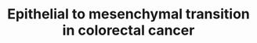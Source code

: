 ---
annotations:
- type: Cell Type Ontology
  value: colon epithelial cell
- type: Disease Ontology
  value: disease of cellular proliferation
- type: Disease Ontology
  value: colorectal cancer
- type: Pathway Ontology
  value: cancer pathway
authors:
- Khanspers
- AlexanderPico
- AMTan
- Fehrhart
- Finterly
description: 'Epithelial to mesenchymal transition (EMT) is a process during which
  cells lose their epithelial characteristics, and gain mesenchymal properties, such
  as increased motility. In colorectal cancer (CRC), EMT is associated with an invasive
  or metastatic phenotype. During EMT, tumor cells undergo tight junction dissolution,
  disruption of apical–basal polarity, and reorganization of the cytoskeletal architecture,
  which enable cells to develop an invasive phenotype. In cancer cells, EMT is abnormally
  regulated by extracellular stimuli derived from the tumor microenvironment, including
  growth factors and inflammatory cytokines, along with intra-tumoral physical stresses
  such as hypoxia. Therefore, EMT programming allows tumor cells to adapt to the constant
  changes of the human tumor microenvironment, and thus to successfully metastasize.
  This pathway summarizes the major signaling pathways and inducers that promote EMT
  in CRC.  A set of core transcription factors regulate EMT: SNAIL family of zinc-finger
  transcription factors SNAIL/SLUG; the zinc finger E-box binding homeobox (ZEB) family
  of transcription factors ZEB1/ZEB2, and the TWIST family of basic helix-loop-helix
  (bHLH) transcription factors TWIST1/TWIST2.  (Adapted from Vu et al.)  Proteins
  on this pathway have targeted assays available via the [https://assays.cancer.gov/available_assays?wp_id=WP4239
  CPTAC Assay Portal]'
last-edited: 2021-06-08
organisms:
- Homo sapiens
redirect_from:
- /index.php/Pathway:WP4239
- /instance/WP4239
schema-jsonld:
- '@context': https://schema.org/
  '@id': https://wikipathways.github.io/pathways/WP4239.html
  '@type': Dataset
  creator:
    '@type': Organization
    name: WikiPathways
  description: 'Epithelial to mesenchymal transition (EMT) is a process during which
    cells lose their epithelial characteristics, and gain mesenchymal properties,
    such as increased motility. In colorectal cancer (CRC), EMT is associated with
    an invasive or metastatic phenotype. During EMT, tumor cells undergo tight junction
    dissolution, disruption of apical–basal polarity, and reorganization of the cytoskeletal
    architecture, which enable cells to develop an invasive phenotype. In cancer cells,
    EMT is abnormally regulated by extracellular stimuli derived from the tumor microenvironment,
    including growth factors and inflammatory cytokines, along with intra-tumoral
    physical stresses such as hypoxia. Therefore, EMT programming allows tumor cells
    to adapt to the constant changes of the human tumor microenvironment, and thus
    to successfully metastasize. This pathway summarizes the major signaling pathways
    and inducers that promote EMT in CRC.  A set of core transcription factors regulate
    EMT: SNAIL family of zinc-finger transcription factors SNAIL/SLUG; the zinc finger
    E-box binding homeobox (ZEB) family of transcription factors ZEB1/ZEB2, and the
    TWIST family of basic helix-loop-helix (bHLH) transcription factors TWIST1/TWIST2.  (Adapted
    from Vu et al.)  Proteins on this pathway have targeted assays available via the
    [https://assays.cancer.gov/available_assays?wp_id=WP4239 CPTAC Assay Portal]'
  keywords:
  - TWIST1
  - DLK1
  - ID1
  - CLDN5
  - MAP2K6
  - CLDN16
  - CLDN15
  - MAPK3
  - ID2
  - JAG1
  - CTDSP1
  - FZD10
  - CLDN8
  - PIK3R3
  - PKP1
  - CLDN14
  - FZD7
  - ITGA5
  - FZD9
  - CLDN4
  - MAPK1
  - receptors
  - NRP2
  - WNT5B
  - SNAI2
  - PIK3R2
  - NOTCH3
  - TGFB3
  - MAP2K4
  - CLDN11
  - CLDN7
  - FZD8
  - FZD4
  - SMAD2
  - CLDN17
  - MAPK8
  - SOS2
  - VTN
  - CLDN12
  - COL4A6
  - COL4A2
  - NR2C2
  - DLL1
  - Cytokeratins
  - EIF5A2
  - CDKL2
  - WNT3
  - FZD3
  - WNT9A
  - CLDN6
  - TGFB2
  - MAP2K3
  - NOTCH4
  - TGFBR1
  - PIK3R1
  - MMPs
  - PKD1
  - SMAD4
  - PDCD6
  - MPP5
  - SOS1
  - CLDN10
  - NUBPL
  - AKT2
  - MAPK13
  - PIK3CB
  - WNT10B
  - TRAF6
  - MAP2K2
  - WNT2
  - RBBP4
  - PROX1
  - LRP6
  - MMP15
  - CLDN23
  - Collagen
  - NOTCH2
  - COL4A4
  - CLDN24
  - MAPK14
  - FN1
  - LRP5
  - FOXM1
  - GSK3B
  - EZH2
  - CLDN19
  - WNT7B
  - NOTCH1
  - MAPK11
  - TJP1
  - FZD2
  - RBPJ
  - SUZ12
  - WNT5A
  - KRAS
  - COL4A5
  - COL4A1
  - CDH1
  - Claudins
  - WNT3A
  - HRAS
  - AKT3
  - CLDN20
  - DLL3
  - CLDN2
  - WNT4
  - FZD1
  - MMP9
  - WNT11
  - CLDN3
  - WNT10A
  - HIF1A
  - WNT2B
  - TGFBR2
  - COL4A3
  - WNT1
  - WNT9B
  - MAP2K1
  - SNAI1
  - CLDN9
  - TUSC3
  - STRAP
  - CLDN1
  - WNT8A
  - CTNNB1
  - SMAD3
  - FMNL2
  - PIK3CA
  - DSP
  - GRB2
  - DLL4
  - pre-miR-9-2
  - TGFB1
  - MMP2
  - Ca2+
  - MAPK12
  - WNT8B
  - JAG2
  - ZEB2
  - CRB3
  - WNT7A
  - CLDN18
  - WNT16
  - WNT6
  - SHC1
  - LATS2
  - EED
  - SPARC
  - FZD6
  - TMPRSS4
  - PAK1
  - MEF2D
  - FOXC2
  - PIK3CD
  - CDH2
  - JUP
  - OCLN
  - GDF15
  - FZD5
  - AKT1
  - CLDN22
  - TP53
  - RAF1
  - TWIST2
  - ZEB1
  - FOXQ1
  - 'Tyrosine kinase '
  - PKP2
  license: CC0
  name: Epithelial to mesenchymal transition in colorectal cancer
seo: CreativeWork
title: Epithelial to mesenchymal transition in colorectal cancer
wpid: WP4239
---